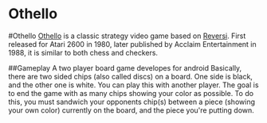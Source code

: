Othello
=======

#Othello
[Othello](http://en.wikipedia.org/wiki/Othello_\(video_game\)) is a classic strategy video game based on [Reversi](http://en.wikipedia.org/wiki/Reversi). First released for Atari 2600 in 1980, later published by Acclaim Entertainment in 1988, it is similar to both chess and checkers.

##Gameplay
A two player board game developes for android
Basically, there are two sided chips (also called discs) on a board. One side is black, and the other one is white. You can play this with another player. The goal is to end the game with as many chips showing your color as possible. To do this, you must sandwich your opponents chip(s) between a piece (showing your own color) currently on the board, and the piece you're putting down.
